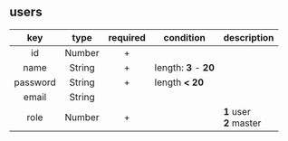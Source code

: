## users

|key         |type        |required|condition                      |description                 |
|:-:         |:-:         |:-:     |--                             |--                          |
|id          |Number      |+       |                               |                            |
|name        |String      |+       |length: **3** - **20**         |                            |
|password    |String      |+       |length **< 20**                |                            |
|email       |String      |        |                               |                            |
|role        |Number      |+       |                               |**1** user<br/> **2** master|
